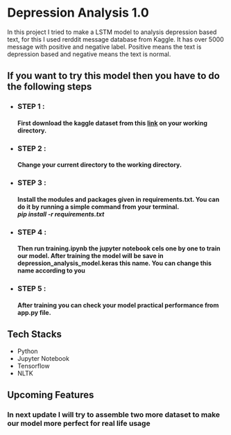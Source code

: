 <h1>Depression Analysis 1.0</h1>
<p>In this project I tried to make a LSTM model to analysis depression based text, for this I used rerddit message database from Kaggle. It has over 5000 message with positive and negative label. Positive means the text is depression based and negative means the text is normal.</p>
<h2>If you want to try this model then you have to do the following steps</h2>
<ul>
    <li>
        <h3>
            STEP 1 : 
        </h3>
        <h4>
            First download the kaggle dataset from this <a href="https://www.kaggle.com/datasets/infamouscoder/depression-reddit-cleaned">link</a> on your working directory.
        </h4>
    </li>
    <li>
        <h3>
            STEP 2 : 
        </h3>
        <h4>
            Change your current directory to the working directory.
        </h4>
    </li>
    <li>
        <h3>
            STEP 3 : 
        </h3>
        <h4>
            Install the modules and packages given in <b>requirements.txt</b>. You can do it by running a simple command from your terminal.<br><b><i>pip install -r requirements.txt</i></b>
        </h4>
    </li>
    <li>
        <h3>
            STEP 4 : 
        </h3>
        <h4>
            Then run training.ipynb the jupyter notebook cels one by one to train our model. After training the model will be save in depression_analysis_model.keras this name. You can change this name according to you
        </h4>
    </li>
    <li>
        <h3>
            STEP 5 :
        </h3>
        <h4>
            After training you can check your model practical performance from app.py file.
        </h4>
    </li>
</ul>

<h2> Tech Stacks</h2>

- Python
- Jupyter Notebook
- Tensorflow
- NLTK

<h2>Upcoming Features</h2>

<h3>In next update I will try to assemble two more dataset to make our model more perfect for real life usage</h3>